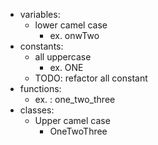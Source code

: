 - variables:
    - lower camel case
        - ex. onwTwo
- constants:
    - all uppercase
        - ex. ONE
    - TODO: refactor all constant
- functions:
    - ex. : one_two_three
- classes:
    - Upper camel case
        - OneTwoThree
